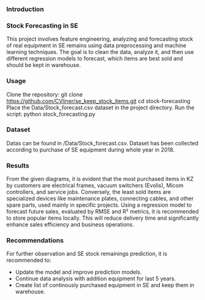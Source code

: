 ### Introduction

### Stock Forecasting in SE

This project involves feature engineering, analyzing and forecasting stock of real equipment in SE remains using data preprocessing and machine learning techniques. The goal is to clean the data, analyze it, and then use different regression models to forecast, which items are best sold and should be kept in warehouse.

### Usage

Clone the repository:
git clone https://github.com/CVliner/se_keep_stock_items.git
cd stock-forecasting
Place the Data/Stock_forecast.csv dataset in the project directory.
Run the script:
python stock_forecasting.py


### Dataset
Datas can be found in /Data/Stock_forecast.csv. Dataset has been collected according to purchase of SE equipment during whole year in 2018.
### Results
From the given diagrams, it is evident that the most purchased items in KZ by customers are electrical frames, vacuum switchers (Evolis), Micom controllers, and service jobs. Conversely, the least sold items are specialized devices like maintenance plates, connecting cables, and other spare parts, used mainly in specific projects. Using a regression model to forecast future sales, evaluated by RMSE and R² metrics, it is recommended to store popular items locally. This will reduce delivery time and significantly enhance sales efficiency and business operations.
### Recommendations
For further observation and SE stock remainings prediction, it is recommended to:

- Update the model and improve prediction models.
- Continue data analysis with addition equipment for last 5 years.
- Create list of continously purchased equipment in SE and keep them in warehouse.

